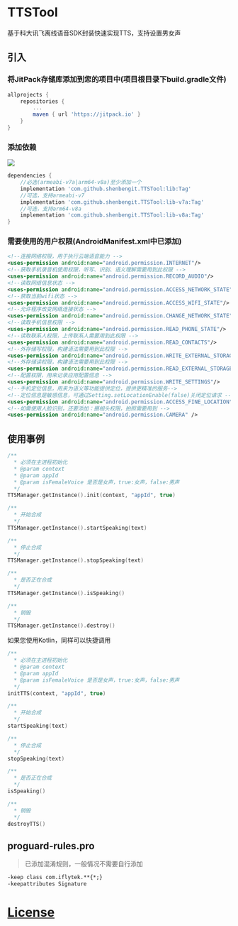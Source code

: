 # TTSTool
基于科大讯飞离线语音SDK封装快速实现TTS，支持设置男女声
## 引入

### 将JitPack存储库添加到您的项目中(项目根目录下build.gradle文件)
```gradle
allprojects {
    repositories {
        ...
        maven { url 'https://jitpack.io' }
    }
}
```
### 添加依赖
[![](https://jitpack.io/v/shenbengit/TTSTool.svg)](https://jitpack.io/#shenbengit/TTSTool)
```gradle
dependencies {
    //必选(armeabi-v7a|arm64-v8a)至少添加一个
    implementation 'com.github.shenbengit.TTSTool:lib:Tag'
    //可选，支持armeabi-v7
    implementation 'com.github.shenbengit.TTSTool:lib-v7a:Tag'
    //可选，支持arm64-v8a
    implementation 'com.github.shenbengit.TTSTool:lib-v8a:Tag'
}
```
### 需要使用的用户权限(AndroidManifest.xml中已添加)
```xml
<!--连接网络权限，用于执行云端语音能力 -->
<uses-permission android:name="android.permission.INTERNET"/>
<!--获取手机录音机使用权限，听写、识别、语义理解需要用到此权限 -->
<uses-permission android:name="android.permission.RECORD_AUDIO"/>
<!--读取网络信息状态 -->
<uses-permission android:name="android.permission.ACCESS_NETWORK_STATE"/>
<!--获取当前wifi状态 -->
<uses-permission android:name="android.permission.ACCESS_WIFI_STATE"/>
<!--允许程序改变网络连接状态 -->
<uses-permission android:name="android.permission.CHANGE_NETWORK_STATE"/>
<!--读取手机信息权限 -->
<uses-permission android:name="android.permission.READ_PHONE_STATE"/>
<!--读取联系人权限，上传联系人需要用到此权限 -->
<uses-permission android:name="android.permission.READ_CONTACTS"/>
<!--外存储写权限，构建语法需要用到此权限 -->
<uses-permission android:name="android.permission.WRITE_EXTERNAL_STORAGE"/>
<!--外存储读权限，构建语法需要用到此权限 -->
<uses-permission android:name="android.permission.READ_EXTERNAL_STORAGE"/>
<!--配置权限，用来记录应用配置信息 -->
<uses-permission android:name="android.permission.WRITE_SETTINGS"/>
<!--手机定位信息，用来为语义等功能提供定位，提供更精准的服务-->
<!--定位信息是敏感信息，可通过Setting.setLocationEnable(false)关闭定位请求 -->
<uses-permission android:name="android.permission.ACCESS_FINE_LOCATION"/>
<!--如需使用人脸识别，还要添加：摄相头权限，拍照需要用到 -->
<uses-permission android:name="android.permission.CAMERA" />
```
## 使用事例

```kotlin
/**
  * 必须在主进程初始化
  * @param context
  * @param appId 
  * @param isFemaleVoice 是否是女声，true:女声，false:男声
  */
TTSManager.getInstance().init(context, "appId", true)

/**
  * 开始合成
  */
TTSManager.getInstance().startSpeaking(text)

/**
  * 停止合成
  */
TTSManager.getInstance().stopSpeaking(text)

/**
  * 是否正在合成
  */
TTSManager.getInstance().isSpeaking()

/**
  * 销毁
  */
TTSManager.getInstance().destroy()

```

如果您使用Kotlin，同样可以快捷调用

```kotlin
/**
  * 必须在主进程初始化
  * @param context
  * @param appId 
  * @param isFemaleVoice 是否是女声，true:女声，false:男声
  */
initTTS(context, "appId", true)

/**
  * 开始合成
  */
startSpeaking(text)

/**
  * 停止合成
  */
stopSpeaking(text)

/**
  * 是否正在合成
  */
isSpeaking()

/**
  * 销毁
  */
destroyTTS()
```

## proguard-rules.pro
>  已添加混淆规则，一般情况不需要自行添加
```xml
-keep class com.iflytek.**{*;}
-keepattributes Signature
```

# [License](https://github.com/shenbengit/TTSTool/blob/master/LICENSE)

